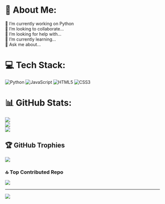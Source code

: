 # 💫 About Me:
🔭 I’m currently working on Python<br>👯 I’m looking to collaborate...<br>🤝 I’m looking for help with...<br>🌱 I’m currently learning...<br>💬 Ask me about...


# 💻 Tech Stack:
![Python](https://img.shields.io/badge/python-3670A0?style=for-the-badge&logo=python&logoColor=ffdd54) ![JavaScript](https://img.shields.io/badge/javascript-%23323330.svg?style=for-the-badge&logo=javascript&logoColor=%23F7DF1E) ![HTML5](https://img.shields.io/badge/html5-%23E34F26.svg?style=for-the-badge&logo=html5&logoColor=white) ![CSS3](https://img.shields.io/badge/css3-%231572B6.svg?style=for-the-badge&logo=css3&logoColor=white)
# 📊 GitHub Stats:
![](https://github-readme-stats.vercel.app/api?username=lena-eghbali&theme=dark&hide_border=false&include_all_commits=false&count_private=true)<br/>
![](https://github-readme-streak-stats.herokuapp.com/?user=lena-eghbali&theme=dark&hide_border=false)<br/>
![](https://github-readme-stats.vercel.app/api/top-langs/?username=lena-eghbali&theme=dark&hide_border=false&include_all_commits=false&count_private=true&layout=compact)

## 🏆 GitHub Trophies
![](https://github-profile-trophy.vercel.app/?username=lena-eghbali&theme=dracula&no-frame=false&no-bg=true&margin-w=4)

### 🔝 Top Contributed Repo
![](https://github-contributor-stats.vercel.app/api?username=lena-eghbali&limit=5&theme=dark&combine_all_yearly_contributions=true)

---
[![](https://visitcount.itsvg.in/api?id=lena-eghbali&icon=0&color=0)](https://visitcount.itsvg.in)

